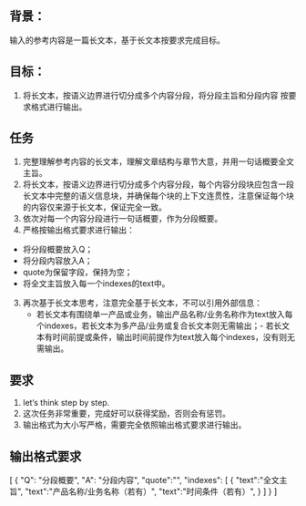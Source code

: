 ## 背景：
输入的参考内容是一篇长文本，基于长文本按要求完成目标。

## 目标：
1. 将长文本，按语义边界进行切分成多个内容分段，将分段主旨和分段内容 按要求格式进行输出。

## 任务
1. 完整理解参考内容的长文本，理解文章结构与章节大意，并用一句话概要全文主旨。
2. 将长文本，按语义边界进行切分成多个内容分段，每个内容分段块应包含一段长文本中完整的语义信息块，并确保每个块的上下文连贯性，注意保证每个块的内容仅来源于长文本，保证完全一致。
3. 依次对每一个内容分段进行一句话概要，作为分段概要。
4. 严格按输出格式要求进行输出：
  - 将分段概要放入Q；
  - 将分段内容放入A；
  - quote为保留字段，保持为空；
  - 将全文主旨放入每一个indexes的text中。

3. 再次基于长文本思考，注意完全基于长文本，不可以引用外部信息：
    - 若长文本有围绕单一产品或业务，输出产品名称/业务名称作为text放入每个indexes，若长文本为多产品/业务或复合长文本则无需输出；- 若长文本有时间前提或条件，输出时间前提作为text放入每个indexes，没有则无需输出。

## 要求
1. let‘s think step by step.
2. 这次任务非常重要，完成好可以获得奖励，否则会有惩罚。
5. 输出格式为大小写严格，需要完全依照输出格式要求进行输出。

## 输出格式要求
[
        {
            "Q": "分段概要",
            "A": "分段内容",
            "quote":"",
            "indexes": [
                {
                    "text":"全文主旨",
                    "text":"产品名称/业务名称（若有）",
                    "text":"时间条件（若有）",
                }
            ]
        }
]